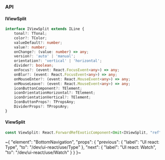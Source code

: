 

### API

#### IViewSplit

```ts
interface IViewSplit extends ILine {
    tonal?: TTonal;
    color?: TColor;
    valueDefault?: number;
    value?: number;
    onChange?: (value: number) => any;
    version?: 'auto' | 'manual';
    orientation?: 'vertical' | 'horizontal';
    divider?: boolean;
    onFocus?: (event: React.FocusEvent<any>) => any;
    onBlur?: (event: React.FocusEvent<any>) => any;
    onMouseEnter?: (event: React.MouseEvent<any>) => any;
    onMouseLeave?: (event: React.MouseEvent<any>) => any;
    iconButtonComponent?: TElement;
    iconOrientationHorizontal?: TElement;
    iconOrientationVertical?: TElement;
    IconButtonProps?: TPropsAny;
    DividerProps?: TPropsAny;
}
```

#### ViewSplit

```ts
const ViewSplit: React.ForwardRefExoticComponent<Omit<IViewSplit, "ref"> & React.RefAttributes<unknown>>;
```


~{
  "element": "BottomNavigation",
  "props": {
    "previous": {
      "label": "UI react: Type",
      "to": "/dev/ui-react/use/Type"
    },
    "next": {
      "label": "UI react: Watch",
      "to": "/dev/ui-react/use/Watch"
    }
  }
}~
